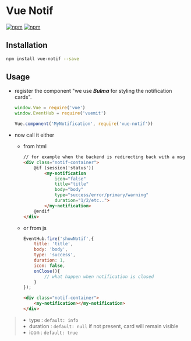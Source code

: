 # Vue Notif

[![npm](https://img.shields.io/npm/v/vue-notif.svg?style=for-the-badge)](https://www.npmjs.com/package/vue-notif) [![npm](https://img.shields.io/npm/dt/vue-notif.svg?style=for-the-badge)](https://www.npmjs.com/package/vue-notif)

## Installation

```bash
npm install vue-notif --save
```

## Usage

- register the component "we use ***Bulma*** for styling the notification cards".

    ```js
    window.Vue = require('vue')
    window.EventHub = require('vuemit')

    Vue.component('MyNotification', require('vue-notif'))
    ```

- now call it either

    + from html

        ```html
        // for example when the backend is redirecting back with a msg
        <div class="notif-container">
            @if (session('status'))
                <my-notification
                    icon="false"
                    title="title"
                    body="body"
                    type="success/error/primary/warning"
                    duration="1/2/etc..">
                </my-notification>
            @endif
        </div>
        ```

    + or from js

        ```js
        EventHub.fire('showNotif',{
            title: 'title',
            body: 'body',
            type: 'success',
            duration: 1,
            icon: false,
            onClose(){
                // what happen when notification is closed
            }
        });
        ```

        ```html
        <div class="notif-container">
            <my-notification></my-notification>
        </div>
        ```

> - type : `default: info`
> - duration : `default: null` if not present, card will remain visible
> - icon : `default: true`